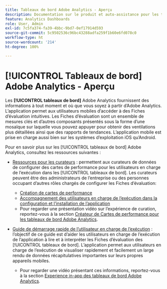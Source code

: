 ```yaml
---
title: Tableaux de bord Adobe Analytics - Aperçu
description: Documentation sur le produit et auto-assistance pour les tableaux de bord Adobe Analytics
feature: Analytics Dashboards
role: User, Admin
exl-id: 7c5fa374-fa39-4bbc-9bd7-0ef17914d593
source-git-commit: 5c9502536c96bc43288adfa259f1b60e6fd078c0
workflow-type: ht
source-wordcount: '214'
ht-degree: 100%

---
```


# [!UICONTROL Tableaux de bord] Adobe Analytics - Aperçu

Les **[!UICONTROL tableaux de bord]** Adobe Analytics fournissent des informations à tout moment et où que vous soyez à partir d’Adobe Analytics. L’application permet aux utilisateurs mobiles d’accéder à des Fiches d’évaluation intuitives. Les Fiches d’évaluation sont un ensemble de mesures clés et d’autres composants présentés sous la forme d’une mosaïque sur laquelle vous pouvez appuyer pour obtenir des ventilations plus détaillées ainsi que des rapports de tendances. L’application mobile est prise en charge aussi bien sur les systèmes d’exploitation iOS qu’Android.

Pour en savoir plus sur les [!UICONTROL tableaux de bord] Adobe Analytics, consultez les ressources suivantes :

* [Ressources pour les curateurs](/help/analyze/mobile-app/curator.md) : permettent aux curateurs de données de configurer des cartes de performance pour les utilisateurs en charge de lʼexécution dans les [!UICONTROL tableaux de bord]. Les curateurs peuvent être des administrateurs de l’entreprise ou des personnes occupant d’autres rôles chargés de configurer les Fiches d’évaluation:

   * [Création de cartes de performance](/help/analyze/mobile-app/create-scorecard.md)
   * [Accompagnement des utilisateurs en charge de lʼexécution dans la configuration et lʼinstallation de lʼapplication](/help/analyze/mobile-app/set-up-execs.md)
   * Pour regarder une présentation vidéo sur lʼexpérience de curation, reportez-vous à la section [Créateur de Cartes de performance pour les tableaux de bord Adobe Analytics](https://experienceleague.adobe.com/docs/analytics-learn/tutorials/additional-tools/analytics-dashboards/adobe-analytics-dashboards-scorecard-builder.html?lang=fr).


* [Guide de démarrage rapide de l’utilisateur en charge de l’exécution](/help/analyze/mobile-app/executive.md) : l’objectif de ce guide est d’aider les utilisateurs en charge de l’exécution de l’application à lire et à interpréter les Fiches d’évaluation des [!UICONTROL tableaux de bord]. L’application permet aux utilisateurs en charge de l’exécution de visualiser rapidement et facilement un large rendu de données récapitulatives importantes sur leurs propres appareils mobiles.

   * Pour regarder une vidéo présentant ces informations, reportez-vous à la section [Experience in-app des tableaux de bord Adobe Analytics](https://experienceleague.adobe.com/docs/analytics-learn/tutorials/additional-tools/analytics-dashboards/adobe-analytics-dashboards-in-app-experience.html?lang=fr).
